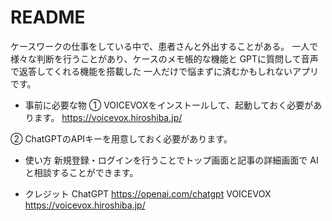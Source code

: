 # README

ケースワークの仕事をしている中で、患者さんと外出することがある。
一人で様々な判断を行うことがあり、ケースのメモ帳的な機能と
GPTに質問して音声で返答してくれる機能を搭載した
一人だけで悩まずに済むかもしれないアプリです。


* 事前に必要な物
① VOICEVOXをインストールして、起動しておく必要があります。
https://voicevox.hiroshiba.jp/

② ChatGPTのAPIキーを用意しておく必要があります。

* 使い方
新規登録・ログインを行うことでトップ画面と記事の詳細画面で
AIと相談することができます。

* クレジット
ChatGPT   https://openai.com/chatgpt
VOICEVOX  https://voicevox.hiroshiba.jp/
